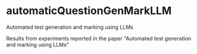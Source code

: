 # automaticQuestionGenMarkLLM
Automated test generation and marking using LLMs

Results from experiments reported in the paper "Automated test generation and marking using LLMs"
